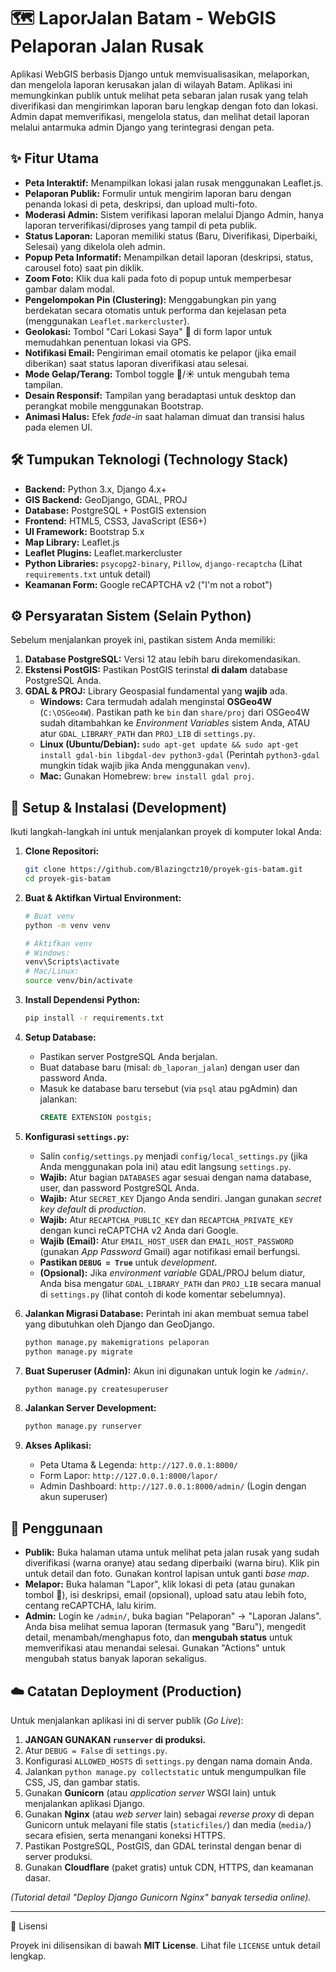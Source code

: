 # 🗺️ LaporJalan Batam - WebGIS Pelaporan Jalan Rusak

Aplikasi WebGIS berbasis Django untuk memvisualisasikan, melaporkan, dan mengelola laporan kerusakan jalan di wilayah Batam. Aplikasi ini memungkinkan publik untuk melihat peta sebaran jalan rusak yang telah diverifikasi dan mengirimkan laporan baru lengkap dengan foto dan lokasi. Admin dapat memverifikasi, mengelola status, dan melihat detail laporan melalui antarmuka admin Django yang terintegrasi dengan peta.

## ✨ Fitur Utama

* **Peta Interaktif:** Menampilkan lokasi jalan rusak menggunakan Leaflet.js.
* **Pelaporan Publik:** Formulir untuk mengirim laporan baru dengan penanda lokasi di peta, deskripsi, dan upload multi-foto.
* **Moderasi Admin:** Sistem verifikasi laporan melalui Django Admin, hanya laporan terverifikasi/diproses yang tampil di peta publik.
* **Status Laporan:** Laporan memiliki status (Baru, Diverifikasi, Diperbaiki, Selesai) yang dikelola oleh admin.
* **Popup Peta Informatif:** Menampilkan detail laporan (deskripsi, status, carousel foto) saat pin diklik.
* **Zoom Foto:** Klik dua kali pada foto di popup untuk memperbesar gambar dalam modal.
* **Pengelompokan Pin (Clustering):** Menggabungkan pin yang berdekatan secara otomatis untuk performa dan kejelasan peta (menggunakan `Leaflet.markercluster`).
* **Geolokasi:** Tombol "Cari Lokasi Saya" 🧭 di form lapor untuk memudahkan penentuan lokasi via GPS.
* **Notifikasi Email:** Pengiriman email otomatis ke pelapor (jika email diberikan) saat status laporan diverifikasi atau selesai.
* **Mode Gelap/Terang:** Tombol toggle 🌙/☀️ untuk mengubah tema tampilan.
* **Desain Responsif:** Tampilan yang beradaptasi untuk desktop dan perangkat mobile menggunakan Bootstrap.
* **Animasi Halus:** Efek *fade-in* saat halaman dimuat dan transisi halus pada elemen UI.

## 🛠️ Tumpukan Teknologi (Technology Stack)

* **Backend:** Python 3.x, Django 4.x+
* **GIS Backend:** GeoDjango, GDAL, PROJ
* **Database:** PostgreSQL + PostGIS extension
* **Frontend:** HTML5, CSS3, JavaScript (ES6+)
* **UI Framework:** Bootstrap 5.x
* **Map Library:** Leaflet.js
* **Leaflet Plugins:** Leaflet.markercluster
* **Python Libraries:** `psycopg2-binary`, `Pillow`, `django-recaptcha` (Lihat `requirements.txt` untuk detail)
* **Keamanan Form:** Google reCAPTCHA v2 ("I'm not a robot")

## ⚙️ Persyaratan Sistem (Selain Python)

Sebelum menjalankan proyek ini, pastikan sistem Anda memiliki:

1.  **Database PostgreSQL:** Versi 12 atau lebih baru direkomendasikan.
2.  **Ekstensi PostGIS:** Pastikan PostGIS terinstal **di dalam** database PostgreSQL Anda.
3.  **GDAL & PROJ:** Library Geospasial fundamental yang **wajib** ada.
    * **Windows:** Cara termudah adalah menginstal **OSGeo4W** (`C:\OSGeo4W`). Pastikan path ke `bin` dan `share/proj` dari OSGeo4W sudah ditambahkan ke *Environment Variables* sistem Anda, ATAU atur `GDAL_LIBRARY_PATH` dan `PROJ_LIB` di `settings.py`.
    * **Linux (Ubuntu/Debian):** `sudo apt-get update && sudo apt-get install gdal-bin libgdal-dev python3-gdal` (Perintah `python3-gdal` mungkin tidak wajib jika Anda menggunakan `venv`).
    * **Mac:** Gunakan Homebrew: `brew install gdal proj`.

## 🚀 Setup & Instalasi (Development)

Ikuti langkah-langkah ini untuk menjalankan proyek di komputer lokal Anda:

1.  **Clone Repositori:**
    ```bash
    git clone https://github.com/Blazingctz10/proyek-gis-batam.git
    cd proyek-gis-batam
    ```

2.  **Buat & Aktifkan Virtual Environment:**
    ```bash
    # Buat venv
    python -m venv venv

    # Aktifkan venv
    # Windows:
    venv\Scripts\activate
    # Mac/Linux:
    source venv/bin/activate
    ```

3.  **Install Dependensi Python:**
    ```bash
    pip install -r requirements.txt
    ```

4.  **Setup Database:**
    * Pastikan server PostgreSQL Anda berjalan.
    * Buat database baru (misal: `db_laporan_jalan`) dengan user dan password Anda.
    * Masuk ke database baru tersebut (via `psql` atau pgAdmin) dan jalankan:
        ```sql
        CREATE EXTENSION postgis;
        ```

5.  **Konfigurasi `settings.py`:**
    * Salin `config/settings.py` menjadi `config/local_settings.py` (jika Anda menggunakan pola ini) atau edit langsung `settings.py`.
    * **Wajib:** Atur bagian `DATABASES` agar sesuai dengan nama database, user, dan password PostgreSQL Anda.
    * **Wajib:** Atur `SECRET_KEY` Django Anda sendiri. Jangan gunakan *secret key* *default* di *production*.
    * **Wajib:** Atur `RECAPTCHA_PUBLIC_KEY` dan `RECAPTCHA_PRIVATE_KEY` dengan kunci reCAPTCHA v2 Anda dari Google.
    * **Wajib (Email):** Atur `EMAIL_HOST_USER` dan `EMAIL_HOST_PASSWORD` (gunakan *App Password* Gmail) agar notifikasi email berfungsi.
    * **Pastikan `DEBUG = True`** untuk *development*.
    * **(Opsional):** Jika *environment variable* GDAL/PROJ belum diatur, Anda bisa mengatur `GDAL_LIBRARY_PATH` dan `PROJ_LIB` secara manual di `settings.py` (lihat contoh di kode komentar sebelumnya).

6.  **Jalankan Migrasi Database:**
    Perintah ini akan membuat semua tabel yang dibutuhkan oleh Django dan GeoDjango.
    ```bash
    python manage.py makemigrations pelaporan
    python manage.py migrate
    ```

7.  **Buat Superuser (Admin):**
    Akun ini digunakan untuk login ke `/admin/`.
    ```bash
    python manage.py createsuperuser
    ```

8.  **Jalankan Server Development:**
    ```bash
    python manage.py runserver
    ```

9.  **Akses Aplikasi:**
    * Peta Utama & Legenda: `http://127.0.0.1:8000/`
    * Form Lapor: `http://127.0.0.1:8000/lapor/`
    * Admin Dashboard: `http://127.0.0.1:8000/admin/` (Login dengan akun superuser)

## 📖 Penggunaan

* **Publik:** Buka halaman utama untuk melihat peta jalan rusak yang sudah diverifikasi (warna oranye) atau sedang diperbaiki (warna biru). Klik pin untuk detail dan foto. Gunakan kontrol lapisan untuk ganti *base map*.
* **Melapor:** Buka halaman "Lapor", klik lokasi di peta (atau gunakan tombol 🧭), isi deskripsi, email (opsional), upload satu atau lebih foto, centang reCAPTCHA, lalu kirim.
* **Admin:** Login ke `/admin/`, buka bagian "Pelaporan" -> "Laporan Jalans". Anda bisa melihat semua laporan (termasuk yang "Baru"), mengedit detail, menambah/menghapus foto, dan **mengubah status** untuk memverifikasi atau menandai selesai. Gunakan "Actions" untuk mengubah status banyak laporan sekaligus.

## ☁️ Catatan Deployment (Production)

Untuk menjalankan aplikasi ini di server publik (*Go Live*):

1.  **JANGAN GUNAKAN `runserver` di produksi.**
2.  Atur `DEBUG = False` di `settings.py`.
3.  Konfigurasi `ALLOWED_HOSTS` di `settings.py` dengan nama domain Anda.
4.  Jalankan `python manage.py collectstatic` untuk mengumpulkan file CSS, JS, dan gambar statis.
5.  Gunakan **Gunicorn** (atau *application server* WSGI lain) untuk menjalankan aplikasi Django.
6.  Gunakan **Nginx** (atau *web server* lain) sebagai *reverse proxy* di depan Gunicorn untuk melayani file statis (`staticfiles/`) dan media (`media/`) secara efisien, serta menangani koneksi HTTPS.
7.  Pastikan PostgreSQL, PostGIS, dan GDAL terinstal dengan benar di server produksi.
8.  Gunakan **Cloudflare** (paket gratis) untuk CDN, HTTPS, dan keamanan dasar.

*(Tutorial detail "Deploy Django Gunicorn Nginx" banyak tersedia online).*

---
📜 Lisensi

Proyek ini dilisensikan di bawah **MIT License**. Lihat file `LICENSE` untuk detail lengkap.
